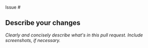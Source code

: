 

Issue #

## Describe your changes

*Clearly and concisely describe what's in this pull request. Include screenshots, if necessary.*
